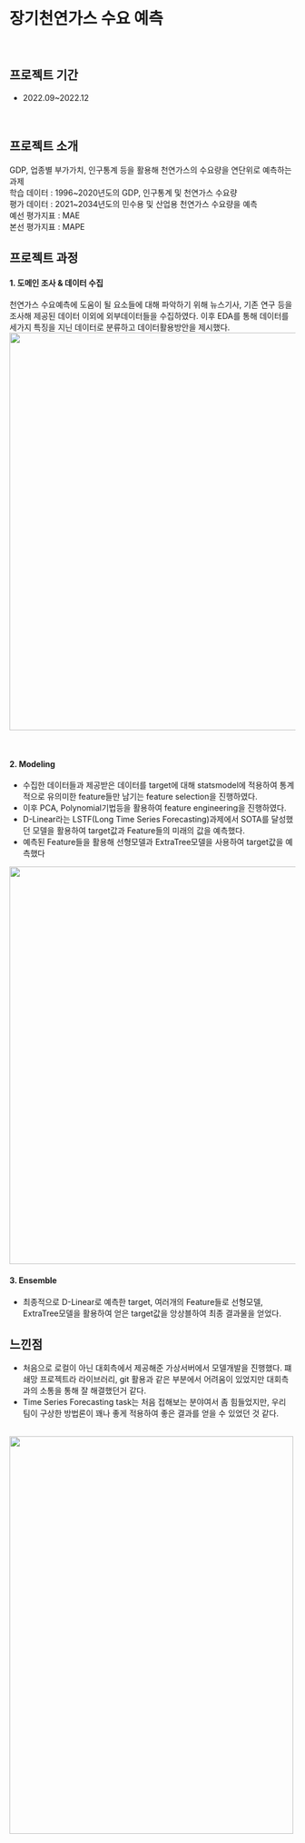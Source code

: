 # 장기천연가스 수요 예측

<br/>

## 프로젝트 기간
- 2022.09~2022.12

<br/>

## 프로젝트 소개
GDP, 업종별 부가가치, 인구통계 등을 활용해 천연가스의 수요량을 연단위로 예측하는 과제
<br/>학습 데이터 : 1996~2020년도의 GDP, 인구통계 및 천연가스 수요량<br/>
평가 데이터 : 2021~2034년도의 민수용 및 산업용 천연가스 수요량을 예측<br/>
예선 평가지표 : MAE<br/>
본선 평가지표 : MAPE<br/>

## 프로젝트 과정
#### 1. 도메인 조사 & 데이터 수집
천연가스 수요예측에 도움이 될 요소들에 대해 파악하기 위해 뉴스기사, 기존 연구 등을 조사해 제공된 데이터 이외에 외부데이터들을 수집하였다.
이후 EDA를 통해 데이터를 세가지 특징을 지닌 데이터로 분류하고 데이터활용방안을 제시했다.
<img src="https://user-images.githubusercontent.com/97331900/217025979-4bafc493-4f93-43c7-9d8e-f0d601409656.png"  width="1000" height="700">

<br/>

#### 2. Modeling
- 수집한 데이터들과 제공받은 데이터를 target에 대해 statsmodel에 적용하여 통계적으로 유의미한 feature들만 남기는 feature selection을 진행하였다.
- 이후 PCA, Polynomial기법등을 활용하여 feature engineering을 진행하였다.
- D-Linear라는 LSTF(Long Time Series Forecasting)과제에서 SOTA를 달성했던 모델을 활용하여 target값과 Feature들의 미래의 값을 예측했다.
- 예측된 Feature들을 활용해 선형모델과 ExtraTree모델을 사용하여 target값을 예측했다
<img src="https://user-images.githubusercontent.com/97331900/217025450-1b34f0cc-0411-4a2f-8576-720dbfdf50c0.png"  width="1000" height="700">

 <br/>
 
 #### 3. Ensemble
 - 최종적으로 D-Linear로 예측한 target, 여러개의 Feature들로 선형모델, ExtraTree모델을 활용하여 얻은 target값을 앙상블하여 최종 결과물을 얻었다.

## 느낀점
- 처음으로 로컬이 아닌 대회측에서 제공해준 가상서버에서 모델개발을 진행했다. 퍠쇄망 프로젝트라 라이브러리, git 활용과 같은 부분에서 어려움이 있었지만 대회측과의 소통을
통해 잘 해결했던거 같다.
- Time Series Forecasting task는 처음 접해보는 분야여서 좀 힘들었지만, 우리 팀이 구상한 방법론이 꽤나 좋게 적용하여 좋은 결과를 얻을 수 있었던 것 같다.<br/><br/>

<img src="https://user-images.githubusercontent.com/97331900/216931710-b9c0d9de-4c86-495c-bda2-7cfd7a3022ce.jpg"  width="500" height="700">
